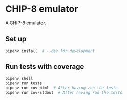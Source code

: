 # CHIP-8 emulator

A CHIP-8 emulator.

## Set up

```bash
pipenv install  # --dev for development
```

## Run tests with coverage

```bash
pipenv shell
pipenv run tests
pipenv run cov-html  # After having run the tests
pipenv run cov-stdout  # After having run the tests
```

